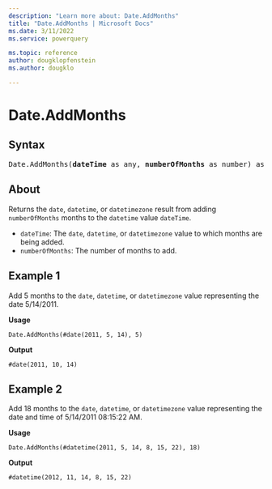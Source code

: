 ```yaml
---
description: "Learn more about: Date.AddMonths"
title: "Date.AddMonths | Microsoft Docs"
ms.date: 3/11/2022
ms.service: powerquery

ms.topic: reference
author: dougklopfenstein
ms.author: dougklo

---
```

# Date.AddMonths

## Syntax

<pre>
Date.AddMonths(<b>dateTime</b> as any, <b>numberOfMonths</b> as number) as any
</pre>
  
## About

Returns the `date`, `datetime`, or `datetimezone` result from adding `numberOfMonths` months to the `datetime` value `dateTime`.

* `dateTime`: The `date`, `datetime`, or `datetimezone` value to which months are being added.
* `numberOfMonths`: The number of months to add.

## Example 1

Add 5 months to the `date`, `datetime`, or `datetimezone` value representing the date 5/14/2011.

**Usage**

```powerquery-m
Date.AddMonths(#date(2011, 5, 14), 5)
```

**Output**

`#date(2011, 10, 14)`

## Example 2

Add 18 months to the `date`, `datetime`, or `datetimezone` value representing the date and time of 5/14/2011 08:15:22 AM.

**Usage**

```powerquery-m
Date.AddMonths(#datetime(2011, 5, 14, 8, 15, 22), 18)
```

**Output**

`#datetime(2012, 11, 14, 8, 15, 22)`
